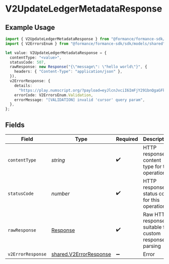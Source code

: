# V2UpdateLedgerMetadataResponse

## Example Usage

```typescript
import { V2UpdateLedgerMetadataResponse } from "@formance/formance-sdk/sdk/models/operations";
import { V2ErrorsEnum } from "@formance/formance-sdk/sdk/models/shared";

let value: V2UpdateLedgerMetadataResponse = {
  contentType: "<value>",
  statusCode: 507,
  rawResponse: new Response("{\"message\": \"hello world\"}", {
    headers: { "Content-Type": "application/json" },
  }),
  v2ErrorResponse: {
    details:
      "https://play.numscript.org/?payload=eyJlcnJvciI6ImFjY291bnQgaGFkIGluc3VmZmljaWVudCBmdW5kcyJ9",
    errorCode: V2ErrorsEnum.Validation,
    errorMessage: "[VALIDATION] invalid 'cursor' query param",
  },
};
```

## Fields

| Field                                                                   | Type                                                                    | Required                                                                | Description                                                             |
| ----------------------------------------------------------------------- | ----------------------------------------------------------------------- | ----------------------------------------------------------------------- | ----------------------------------------------------------------------- |
| `contentType`                                                           | *string*                                                                | :heavy_check_mark:                                                      | HTTP response content type for this operation                           |
| `statusCode`                                                            | *number*                                                                | :heavy_check_mark:                                                      | HTTP response status code for this operation                            |
| `rawResponse`                                                           | [Response](https://developer.mozilla.org/en-US/docs/Web/API/Response)   | :heavy_check_mark:                                                      | Raw HTTP response; suitable for custom response parsing                 |
| `v2ErrorResponse`                                                       | [shared.V2ErrorResponse](../../../sdk/models/shared/v2errorresponse.md) | :heavy_minus_sign:                                                      | Error                                                                   |